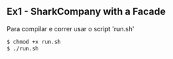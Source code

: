 ## Ex1 - SharkCompany with a Facade
Para compilar e correr usar o script 'run.sh'
```bash
$ chmod +x run.sh
$ ./run.sh
```